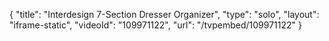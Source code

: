 {
    "title": "Interdesign 7-Section Dresser Organizer",
    "type": "solo",
    "layout": "iframe-static",
    "videoId": "109971122",
    "url": "\/tvpembed\/109971122"
}